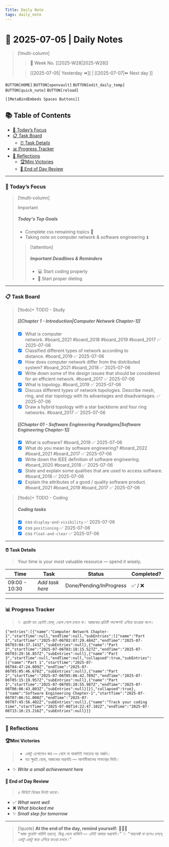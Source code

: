 ```yaml
---
Title: Daily Note
tags: daily_note
---
```


# 🌼 **2025-07-05** | Daily Notes

> [!multi-column]
> 
>> 📅 Week No. [[2025-W28|2025-W28]]
>
>> [[2025-07-05| Yesterday ⏪]] |  [[2025-07-07|⏩ Next day ]]


`BUTTON[HOME]` `BUTTON[openvault]` `BUTTON[edit_daily_temp]` `BUTTON[quick_note]` `BUTTON[reload]`

 ```meta-bind-embed
 [[MetaBindEmbeds Spaces Buttons]]
 ```

## 📚 Table of Contents

- [🔔 Today’s Focus](#%F0%9F%94%94%20Today%E2%80%99s%20Focus)
- [📋 Task Board](#%F0%9F%93%8B%20Task%20Board)
	- [⏰ Task Details](#%E2%8F%B0%20Task%20Details)
- [📊 Progress Tracker](#%F0%9F%93%8A%20Progress%20Tracker)
- [🌟 Reflections](#%F0%9F%8C%9F%20Reflections)
	- [🏆Mini Victories](#%F0%9F%8F%86Mini%20Victories)
	- [🧠 End of Day Review](#%F0%9F%A7%A0%20End%20of%20Day%20Review)


---

### 🔔 Today’s Focus

>[!multi-column]
>
>>[!important]
>> ##### Today's Top Goals
>> - Complete css remaining topics 🔺 
>> - Taking note on computer network & software engineering ⏫ 
>
>>[!attention] 
>> ##### Important Deadlines & Reminders
>> - 💻 Start coding properly
>> - 🌿 Start proper dieting

---

### 📋 Task Board

> [!todo]+ TODO - Study
> ##### [[Chapter 1 - Introduction|Computer Network Chapter-1]]
> - [x] What is computer network. #board_2021 #board_2018 #board_2019 #board_2017 ✅ 2025-07-06
> - [x] Classified different types of network according to distance. #board_2019 ✅ 2025-07-06
> - [x] How does computer network differ from the distributed system? #board_2021  #board_2018 ✅ 2025-07-06
> - [x] Write down some of the design issues that should be considered for an efficient network. #board_2017 ✅ 2025-07-06
> - [x] What is topology. #board_2019 ✅ 2025-07-06
> - [x] Discuss different types of network topologies. Describe mesh, ring, and star topology with its advantages and disadvantages. ✅ 2025-07-06
> - [x] Draw a hybrid topology with a star backbone and four ring networks. #board_2017 ✅ 2025-07-06
> ##### [[Chapter 01 - Software Engineering Paradigms|Software Engineering Chapter-1]] 
> - [x] What is software? #board_2019 ✅ 2025-07-06
> - [x] What do you mean by software engineering? #board_2022 #board_2021 #board_2017 ✅ 2025-07-06
> - [x] Write down the IEEE definition of software engineering. #board_2020 #board_2018 ✅ 2025-07-06
> - [x] State and explain some qualities that are used to access software. #board_2018 ✅ 2025-07-06
> - [x] Explain the attributes of a good / quality software product. #board_2021 #board_2019  #board_2017 ✅ 2025-07-06

> [!todo]+ TODO - Coding
> ##### Coding tasks
> - [x] css `display-and-visibility` ✅ 2025-07-06
> - [x] css `positioning` ✅ 2025-07-06
> - [x] css `float-and-clear` ✅ 2025-07-06

---

#### ⏰ Task Details

> Your time is your most valuable resource — spend it wisely.

| Time          | Task            | Status                  | Completed? |
| ------------- | --------------- | ----------------------- | ---------- |
| 09:00 - 10:30 | _Add task here_ | Done/Pending/InProgress | ✅ / ❌      |

---

### 📊 Progress Tracker

> ✨ _প্রচেষ্টা যত ছোটই হোক, থেমে গেলে চলবে না। আজকের প্রতিটি পদক্ষেপই এগিয়ে যাওয়ার অংশ।_

```timekeep
{"entries":[{"name":"Computer Network Chapter-1","startTime":null,"endTime":null,"subEntries":[{"name":"Part 1","startTime":"2025-07-06T02:07:29.484Z","endTime":"2025-07-06T03:04:37.143Z","subEntries":null},{"name":"Part 2","startTime":"2025-07-06T03:18:15.527Z","endTime":"2025-07-06T03:29:16.857Z","subEntries":null},{"name":"Part 3","startTime":null,"endTime":null,"collapsed":true,"subEntries":[{"name":"Part 1","startTime":"2025-07-06T04:47:24.009Z","endTime":"2025-07-06T05:05:46.678Z","subEntries":null},{"name":"Part 2","startTime":"2025-07-06T05:06:42.789Z","endTime":"2025-07-06T05:15:19.957Z","subEntries":null},{"name":"Part 3","startTime":"2025-07-06T05:20:55.987Z","endTime":"2025-07-06T06:06:43.803Z","subEntries":null}]}],"collapsed":true},{"name":"Software Engineering Chapter-1","startTime":"2025-07-06T07:06:51.000Z","endTime":"2025-07-06T07:45:56.402Z","subEntries":null},{"name":"Track your coding time","startTime":"2025-07-06T14:22:47.102Z","endTime":"2025-07-06T15:16:23.216Z","subEntries":null}]}
```

---

### 🌟 Reflections 

#### 🏆Mini Victories

> - একটু এগোনোও জয় — থেমে না থাকাটাই সবচেয়ে বড় অর্জন।
> - যত ক্ষুদ্রই হোক, আজকের অগ্রগতি — আগামীকালের সাফল্যের ভিত্তি।

- ✨ _Write a small achievement here_    

#### 🧠 End of Day Review

> _৫ মিনিটে নিজের দিনটা ভাবো।_

- ✅ _What went well_
- ❌ _What blocked me_    
- ✨ _Small step for tomorrow_

---

> [!quote] **At the end of the day, remind yourself:** 📌📌📌  
> "_আজ পুরোটা পারিনি হয়তো, কিন্তু থেমে থাকিনি — এটাই আমার অগ্রগতি।_"
> ✨ _"পারফেক্ট না হলেও চলবে, একটু একটু করে এগিয়ে যাওয়া চলবে।"_